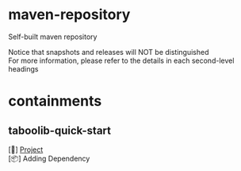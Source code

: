 # maven-repository
Self-built maven repository

Notice that snapshots and releases will NOT be distinguished  
For more information, please refer to the details in each second-level headings

# containments
## taboolib-quick-start
[:page_facing_up:] [Project](https://github.com/freeze-dolphin/taboolib-quickstart-archetype "Project URL")  
[:package:] Adding Dependency  
